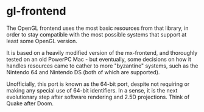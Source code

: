gl-frontend
===========

The OpenGL frontend uses the most basic resources from that library, in order
to stay compatible with the most possible systems that support at least some
OpenGL version.

It is based on a heavily modified version of the mx-frontend, and thoroughly
tested on an old PowerPC Mac - but eventually, some decisions on how it handles
resources came to cather to more "byzantine" systems, such as the Nintendo 64
and Nintendo DS (both of which are supported).

Unofficially, this port is known as the 64-bit port, despite not requiring or
making any special use of 64-bit identifiers. In a sense, it is the next
evolutionary step after software rendering and 2.5D projections.
Think of Quake after Doom.